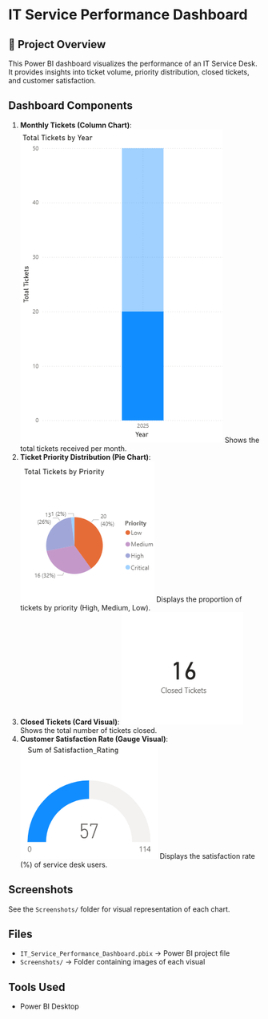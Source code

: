 # IT Service Performance Dashboard

## 📌 Project Overview
This Power BI dashboard visualizes the performance of an IT Service Desk.  
It provides insights into ticket volume, priority distribution, closed tickets, and customer satisfaction.

##  Dashboard Components
1. **Monthly Tickets (Column Chart)**:  ![Column Chart](Column_Chart.png) Shows the total tickets received per month.
2. **Ticket Priority Distribution (Pie Chart)**: ![Pie Chart](Pie_Chart.png) Displays the proportion of tickets by priority (High, Medium, Low).
3. **Closed Tickets (Card Visual)**: ![Card](Card.png) Shows the total number of tickets closed.
4. **Customer Satisfaction Rate (Gauge Visual)**: ![Gauge](Gauge.png) Displays the satisfaction rate (%) of service desk users.
 
##  Screenshots
See the `Screenshots/` folder for visual representation of each chart.

##  Files
- `IT_Service_Performance_Dashboard.pbix` → Power BI project file
- `Screenshots/` → Folder containing images of each visual

##  Tools Used
- Power BI Desktop
